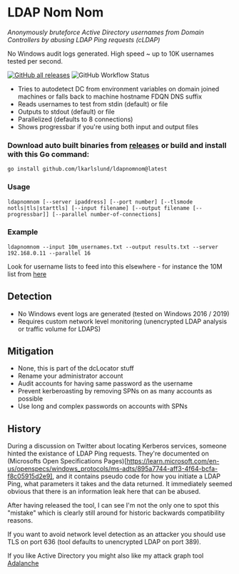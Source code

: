 # LDAP Nom Nom
*Anonymously bruteforce Active Directory usernames from Domain Controllers by abusing LDAP Ping requests (cLDAP)*

No Windows audit logs generated. High speed ~ up to 10K usernames tested per second.

[![GitHub all releases](https://img.shields.io/github/downloads/lkarlslund/ldapnomnom/total)](https://github.com/lkarlslund/ldapnomnom/releases) ![GitHub Workflow Status](https://img.shields.io/github/workflow/status/lkarlslund/ldapnomnom/Build%20and%20publish%20pre-release)

- Tries to autodetect DC from environment variables on domain joined machines or falls back to machine hostname FDQN DNS suffix
- Reads usernames to test from stdin (default) or file
- Outputs to stdout (default) or file
- Parallelized (defaults to 8 connections)
- Shows progressbar if you're using both input and output files

### Download auto built binaries from [releases](https://github.com/lkarlslund/ldapnomnom/releases) or build and install with this Go command:
```
go install github.com/lkarlslund/ldapnomnom@latest
```

### Usage
```
ldapnomnom [--server ipaddress] [--port number] [--tlsmode notls|tls|starttls] [--input filename] [--output filename [--progressbar]] [--parallel number-of-connections]
```
### Example
```
ldapnomnom --input 10m_usernames.txt --output results.txt --server 192.168.0.11 --parallel 16
```

Look for username lists to feed into this elsewhere - for instance the 10M list from [here](https://github.com/danielmiessler/SecLists/tree/master/Usernames)

## Detection
- No Windows event logs are generated (tested on Windows 2016 / 2019)
- Requires custom network level monitoring (unencrypted LDAP analysis or traffic volume for LDAPS)

## Mitigation
-  None, this is part of the dcLocator stuff
-  Rename your administrator account
-  Audit accounts for having same password as the username
-  Prevent kerberoasting by removing SPNs on as many accounts as possible
-  Use long and complex passwords on accounts with SPNs

## History

During a discussion on Twitter about locating Kerberos services, someone hinted the existance of LDAP Ping requests. They're documented on (Microsofts Open Specifications Pages)[https://learn.microsoft.com/en-us/openspecs/windows_protocols/ms-adts/895a7744-aff3-4f64-bcfa-f8c05915d2e9], and it contains pseudo code for how you initiate a LDAP Ping, what parameters it takes and the data returned. It immediately seemed obvious that there is an information leak here that can be abused.

After having released the tool, I can see I'm not the only one to spot this "mistake" which is clearly still around for historic backwards compatibility reasons.

If you want to avoid network level detection as an attacker you should use TLS on port 636 (tool defaults to unencrypted LDAP on port 389).

If you like Active Directory you might also like my attack graph tool [Adalanche](https://github.com/lkarlslund/Adalanche)